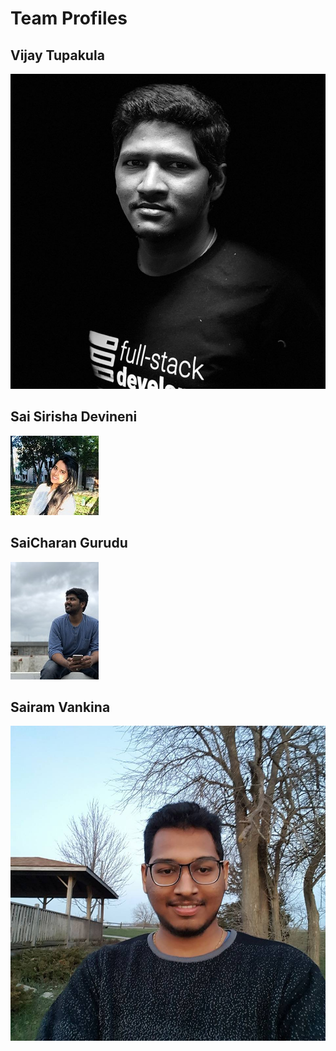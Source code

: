 # Team Profiles
## Vijay Tupakula
![An image](./image1.jpg)
## Sai Sirisha Devineni
![An image](./image.jpg)
## SaiCharan Gurudu
![An image](./image2.jpg)
## Sairam Vankina
![An image](./image3.jpg)